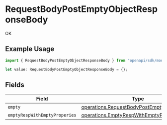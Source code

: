 # RequestBodyPostEmptyObjectResponseBody

OK

## Example Usage

```typescript
import { RequestBodyPostEmptyObjectResponseBody } from "openapi/sdk/models/operations";

let value: RequestBodyPostEmptyObjectResponseBody = {};
```

## Fields

| Field                                                                                                           | Type                                                                                                            | Required                                                                                                        | Description                                                                                                     |
| --------------------------------------------------------------------------------------------------------------- | --------------------------------------------------------------------------------------------------------------- | --------------------------------------------------------------------------------------------------------------- | --------------------------------------------------------------------------------------------------------------- |
| `empty`                                                                                                         | [operations.RequestBodyPostEmptyObjectEmpty](../../../sdk/models/operations/requestbodypostemptyobjectempty.md) | :heavy_minus_sign:                                                                                              | N/A                                                                                                             |
| `emptyRespWithEmptyProperies`                                                                                   | [operations.EmptyRespWithEmptyProperies](../../../sdk/models/operations/emptyrespwithemptyproperies.md)         | :heavy_minus_sign:                                                                                              | N/A                                                                                                             |